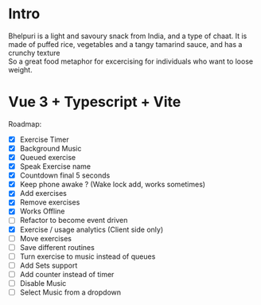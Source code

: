 # Intro
Bhelpuri is a light and savoury snack from India, and a type of chaat. It is made of puffed rice, vegetables and a tangy tamarind sauce, and has a crunchy texture    
So a great food metaphor for excercising for individuals who want to loose weight.
# Vue 3 + Typescript + Vite

Roadmap:
  - [x] Exercise Timer
  - [x] Background Music
  - [x] Queued exercise
  - [x] Speak Exercise name
  - [x] Countdown final 5 seconds
  - [x] Keep phone awake ? (Wake lock add, works sometimes)
  - [x] Add exercises
  - [x] Remove exercises
  - [x] Works Offline
  - [ ] Refactor to become event driven
  - [x] Exercise / usage analytics (Client side only)
  - [ ] Move exercises
  - [ ] Save different routines
  - [ ] Turn exercise to music instead of queues
  - [ ] Add Sets support
  - [ ] Add counter instead of timer
  - [ ] Disable Music
  - [ ] Select Music from a dropdown